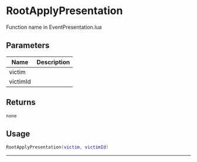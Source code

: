 # RootApplyPresentation

Function name in EventPresentation.lua

## Parameters

| Name     | Description |
| -------- | ----------- |
| victim   |             |
| victimId |             |

## Returns

`none`

## Usage

```lua
RootApplyPresentation(victim, victimId)
```

---
